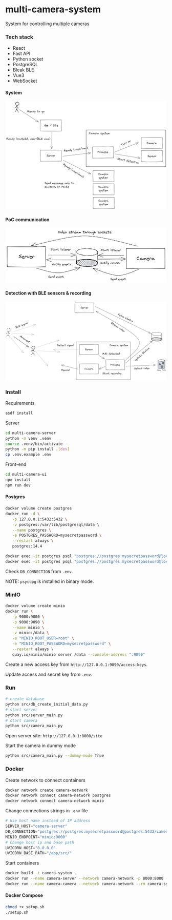 # multi-camera-system

System for controlling multiple cameras

### Tech stack

- React
- Fast API
- Python socket
- PostgreSQL
- Bleak BLE
- Vue3
- WebSocket

#### System

![System](docs/system.excalidraw.png)

#### PoC communication

![System](docs/poc_communication.excalidraw.png)

#### Detection with BLE sensors & recording

![Detection](docs/detection.excalidraw.png)

### Install

Requirements

```sh
asdf install
```

Server

```sh
cd multi-camera-server
python -m venv .venv
source .venv/bin/activate
python -m pip install .[dev]
cp .env.example .env
```

Front-end

```sh
cd multi-camera-ui
npm install
npm run dev
```

#### Postgres

```sh
docker volume create postgres
docker run -d \
   -p 127.0.0.1:5432:5432 \
   -v postgres:/var/lib/postgresql/data \
   --name postgres \
   -e POSTGRES_PASSWORD=mysecretpassword \
   --restart always \
   postgres:14.4
```

```sh
docker exec -it postgres psql "postgres://postgres:mysecretpassword@localhost:5432/postgres" -c "DROP DATABASE camera_db"
docker exec -it postgres psql "postgres://postgres:mysecretpassword@localhost:5432/postgres" -c "CREATE DATABASE camera_db"
```

Check `DB_CONNECTION` from `.env`.

NOTE: `psycopg` is installed in binary mode.

### MinIO

```sh
docker volume create minio
docker run \
   -p 9000:9000 \
   -p 9090:9090 \
   --name minio \
   -v minio:/data \
   -e "MINIO_ROOT_USER=root" \
   -e "MINIO_ROOT_PASSWORD=mysecretpassword" \
   --restart always \
   quay.io/minio/minio server /data --console-address ":9090"
```

Create a new access key from `http://127.0.0.1:9090/access-keys`.

Update access and secret key from `.env`.

### Run

```sh
# create database
python src/db_create_initial_data.py
# start server
python src/server_main.py
# start camera
python src/camera_main.py
```

Open server site: `http://127.0.0.1:8000/site`

Start the camera in dummy mode

```sh
python src/camera_main.py --dummy-mode True
```

### Docker

Create network to connect containers

```sh
docker network create camera-network
docker network connect camera-network postgres
docker network connect camera-network minio
```

Change connections strings in `.env` file

```py
# Use host name instead of IP address
SERVER_HOST="camera-server"
DB_CONNECTION="postgres://postgres:mysecretpassword@postgres:5432/camera_db"
MINIO_ENDPOINT="minio:9000"
# Change host ip and base path
UVICORN_HOST="0.0.0.0"
UVICORN_BASE_PATH="/app/src/"
```

Start containers

```sh
docker build -t camera-system .
docker run --name camera-server --network camera-network -p 8000:8000 --rm camera-system python src/server_main.py
docker run --name camera-camera --network camera-network --rm camera-system python src/camera_main.py --dummy-mode True
```

#### Docker Compose

```sh
chmod +x setup.sh
./setup.sh
```
